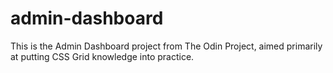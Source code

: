 # admin-dashboard

This is the Admin Dashboard project from The Odin Project, aimed primarily at putting CSS Grid knowledge into practice.